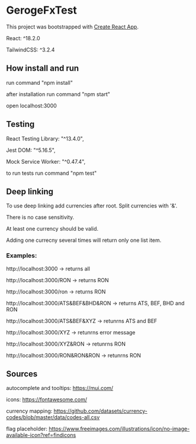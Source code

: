 # GerogeFxTest

This project was bootstrapped with [Create React App](https://github.com/facebook/create-react-app).

React: ^18.2.0

TailwindCSS: ^3.2.4

## How install and run

run command "npm install"

after installation run command "npm start"

open localhost:3000

## Testing

React Testing Library: "^13.4.0",

Jest DOM: "^5.16.5",

Mock Service Worker: "^0.47.4",

to run tests run command "npm test"

## Deep linking

To use deep linking add currencies after root. Split currencies with '&'.

There is no case sensitivity.

At least one currency should be valid.

Adding one currecny several times will return only one list item.

### Examples:

http://localhost:3000 -> returns all

http://localhost:3000/RON -> returns RON

http://localhost:3000/ron -> returns RON

http://localhost:3000/ATS&BEF&BHD&RON -> returns ATS, BEF, BHD and RON

http://localhost:3000/ATS&BEF&XYZ -> retunrns ATS and BEF

http://localhost:3000/XYZ -> retunrns error message

http://localhost:3000/XYZ&RON -> retunrns RON

http://localhost:3000/RON&RON&RON -> retunrns RON

## Sources

autocomplete and tooltips: https://mui.com/

icons: https://fontawesome.com/

currency mapping: https://github.com/datasets/currency-codes/blob/master/data/codes-all.csv

flag placeholder: https://www.freeimages.com/illustrations/icon/no-image-available-icon?ref=findicons
